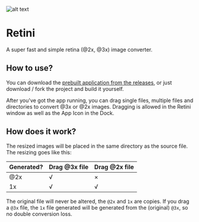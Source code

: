 ![alt text](https://github.com/terwanerik/Retini/blob/master/Images/Icon%7E256.png "Retini")
# Retini
A super fast and simple retina (@2x, @3x) image converter.

## How to use?
You can download the [prebuilt application from the releases](https://github.com/terwanerik/Retini/releases), or just download / fork the project and build it yourself.

After you've got the app running, you can drag single files, multiple files and directories to convert @3x or @2x images. Dragging is allowed in the Retini window as well as the App Icon in the Dock.

## How does it work?

The resized images will be placed in the same directory as the source file. The resizing goes like this:

| Generated? | Drag @3x file | Drag @2x file |
|------------|---------------|---------------|
| @2x        | &radic;       | &times;       |
| 1x         | &radic;       | &radic;       |

The original file will never be altered, the `@2x` and `1x` are copies. If you drag a `@3x` file, the `1x` file generated will be generated from the (original) `@3x`, so no double conversion loss.
